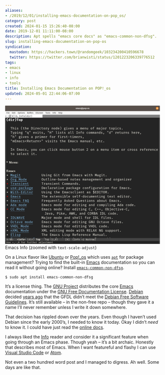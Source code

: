 ```yaml
---
aliases:
- /2019/12/01/installing-emacs-documentation-on-pop_os/
category: post
created: 2024-01-15 15:26:40-08:00
date: 2019-12-01 11:11:00-08:00
description: Apt spells "emacs core docs" as "emacs-common-non-dfsg".
slug: installing-emacs-documentation-on-pop-os
syndication:
  mastodon: https://hackers.town/@randomgeek/103234200410596678
  twitter: https://twitter.com/brianwisti/status/1201223206339776512
tags:
- emacs
- linux
- info
- tools
title: Installing Emacs Documentation on POP!_os
updated: 2024-05-01 22:44:06-07:00
---
```


![attachments/img/2019/cover-2019-12-01.png](../../../attachments/img/2019/cover-2019-12-01.png)
Emacs Info (zoomed with `text-scale-adjust`)

On a Linux flavor like [Ubuntu](https://ubuntu.com/) or [Pop!\_os](https://system76.com/pop) which uses [`apt`](https://en.wikipedia.org/wiki/APT%5F(software)) for package management? Trying to find the built-in [Emacs](../../../card/Emacs.md) documentation so you can read it without going online? Install [`emacs-common-non-dfsg`](https://packages.debian.org/jessie/emacs24-common-non-dfsg).

````
$ sudo apt install emacs-common-non-dfsg
````

It’s a license thing. The [GNU Project](https://www.gnu.org/) distributes the core [Emacs](https://www.gnu.org/software/emacs/#Manuals) documentation under the [GNU Free Documentation License](https://www.gnu.org/licenses/fdl-1.3.html). [Debian](https://www.debian.org/) decided [years ago](https://www.debian.org/vote/2006/vote%5F001) that the GFDL didn’t meet the [Debian Free Software Guidelines](https://www.debian.org/social%5Fcontract#guidelines). It’s still available – in the non-free repo – though they gave it a name I’ll never remember unless I write it down somewhere.

That decision has rippled down over the years. Even though I haven’t used Debian since the early 2000’s, I needed to know it today. Okay I didn’t *need* to know it. I could have just read the [online docs](https://www.gnu.org/manual/manual.html).

I always liked the [Info](https://www.gnu.org/software/texinfo/) reader and consider it a significant feature when going through an Emacs phase. Though yeah – it’s a bit archaic. Honestly that describes most of Emacs. When I want featureful and flashy I can use [Visual Studio Code](https://code.visualstudio.com/) or [Atom](https://atom.io/).

Not even a two hundred word post and I managed to digress. Ah well. Some days are like that.